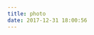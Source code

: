 ```yaml
---
title: photo
date: 2017-12-31 18:00:56
---
```

<!-- <script src="/lib/fancybox/source/jquery.fancybox.js"></script> -->
<!-- <script src="/js/src/require,jquery.min.js"></script> -->
<!-- <script src="/js/src/instagram.js"></script> -->

<link type="text/css" href="/lib/fancybox/source/jquery.fancybox.css" rel="stylesheet">
<div class="instagram">
    <!-- <<section class="archives album">
     	<ul class="img-box-ul"></ul>
    </section> -->
</div>

<script type="text/javascript" src="/js/src/jquery.min.js"></script>
<!--<script src="/lib/fancybox/source/jquery.fancybox.js"></script>-->
<!--<script type="text/javascript" src="/js/src/jquery.lazyload.js"></script>-->
<!--<script type="text/javascript" src="/lib/fancybox/source/jquery.fancybox.pack.js"></script>-->
<script type="text/javascript" src="/js/src/album.js"></script>
